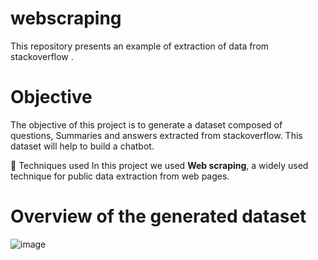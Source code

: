 # webscraping

This repository presents an example of extraction of data from stackoverflow . 

# Objective

The objective of this project is to generate a dataset composed of questions, Summaries and answers extracted from stackoverflow. This dataset will help to build a chatbot.

🔧 Techniques used
In this project we used **Web scraping**, a  widely used technique for public data extraction from web pages.

# Overview of the generated dataset

![image](https://github.com/abakamousa/webscraping/assets/18530355/62b72edc-9c7e-4880-84ab-4d5aa19dd96c)
